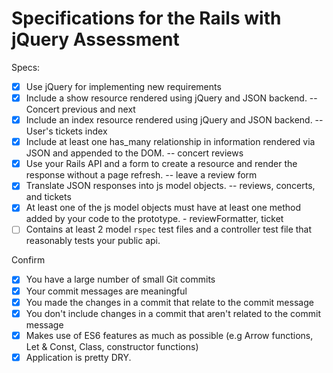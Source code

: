 # Specifications for the Rails with jQuery Assessment

Specs:
- [x] Use jQuery for implementing new requirements
- [x] Include a show resource rendered using jQuery and JSON backend. -- Concert previous and next
- [x] Include an index resource rendered using jQuery and JSON backend. -- User's tickets index
- [x] Include at least one has_many relationship in information rendered via JSON and appended to the DOM. -- concert reviews
- [x] Use your Rails API and a form to create a resource and render the response without a page refresh. -- leave a review form
- [x] Translate JSON responses into js model objects. -- reviews, concerts, and tickets
- [x] At least one of the js model objects must have at least one method added by your code to the prototype. - reviewFormatter, ticket
- [ ] Contains at least 2 model `rspec` test files and a controller test file that reasonably tests your public api.

Confirm
- [x] You have a large number of small Git commits
- [x] Your commit messages are meaningful
- [x] You made the changes in a commit that relate to the commit message
- [x] You don't include changes in a commit that aren't related to the commit message
- [x] Makes use of ES6 features as much as possible (e.g Arrow functions, Let & Const, Class, constructor functions)
- [x] Application is pretty DRY.
